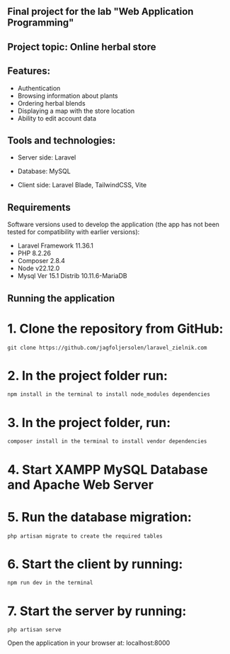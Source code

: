 ## Final project for the lab "Web Application Programming"

## Project topic: Online herbal store

## Features: 

- Authentication
- Browsing information about plants
- Ordering herbal blends
- Displaying a map with the store location
- Ability to edit account data

## Tools and technologies: 

- Server side: Laravel

- Database: MySQL

- Client side: Laravel Blade, TailwindCSS, Vite


## Requirements 

Software versions used to develop the application (the app has not been tested for compatibility with earlier versions):

- Laravel Framework 11.36.1
- PHP 8.2.26
- Composer 2.8.4
- Node v22.12.0
- Mysql  Ver 15.1 Distrib 10.11.6-MariaDB


    
## Running the application 

# 1. Clone the repository from GitHub: 
    git clone https://github.com/jagfoljersolen/laravel_zielnik.com
# 2. In the project folder run:
    npm install in the terminal to install node_modules dependencies
# 3. In the project folder, run:
    composer install in the terminal to install vendor dependencies
# 4. Start XAMPP MySQL Database and Apache Web Server
# 5. Run the database migration: 
    php artisan migrate to create the required tables
# 6. Start the client by running:
    npm run dev in the terminal
# 7. Start the server by running: 
    php artisan serve

Open the application in your browser at: localhost:8000

   
